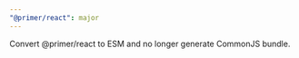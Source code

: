 ```yaml
---
"@primer/react": major
---
```


Convert @primer/react to ESM and no longer generate CommonJS bundle.
